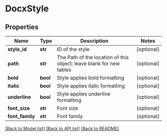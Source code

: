 # DocxStyle

## Properties
Name | Type | Description | Notes
------------ | ------------- | ------------- | -------------
**style_id** | **str** | ID of the style | [optional] 
**path** | **str** | The Path of the location of this object; leave blank for new tables | [optional] 
**bold** | **bool** | Style applies bold formatting | [optional] 
**italic** | **bool** | Style applies italic formatting | [optional] 
**underline** | **bool** | Style applies underline formatting | [optional] 
**font_size** | **str** | Font size | [optional] 
**font_family** | **str** | Font family | [optional] 

[[Back to Model list]](../README.md#documentation-for-models) [[Back to API list]](../README.md#documentation-for-api-endpoints) [[Back to README]](../README.md)


